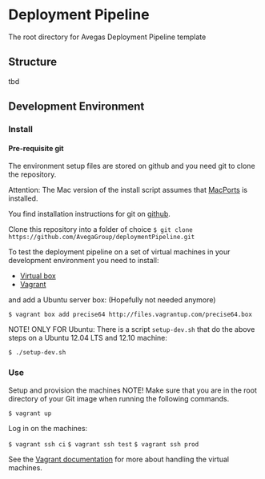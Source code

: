 Deployment Pipeline
===================

The root directory for Avegas Deployment Pipeline template

Structure
---------
tbd


Development Environment
-----------------------

### Install ###

#### Pre-requisite git
The environment setup files are stored on github and you need git to clone the repository.

Attention: The Mac version of the install script assumes that [MacPorts](http://www.macports.org/) is installed.

You find installation instructions for git on [github](https://help.github.com/articles/set-up-git).

Clone this repository into a folder of choice
`$ git clone https://github.com/AvegaGroup/deploymentPipeline.git`

To test the deployment pipeline on a set of virtual machines in your development environment you need to install:

* [Virtual box](https://www.virtualbox.org/wiki/Downloads)
* [Vagrant](http://docs.vagrantup.com/v2/installation/index.html)

and add a Ubuntu server box: (Hopefully not needed anymore)

`$ vagrant box add precise64 http://files.vagrantup.com/precise64.box`

NOTE! ONLY FOR Ubuntu: There is a script `setup-dev.sh` that do the above steps on a Ubuntu 12.04 LTS and 12.10 machine:

`$ ./setup-dev.sh`

### Use ###

Setup and provision the machines 
NOTE! Make sure that you are in the root directory of your Git image when running the following commands.

`$ vagrant up`

Log in on the machines:

`$ vagrant ssh ci`
`$ vagrant ssh test`
`$ vagrant ssh prod`

See the [Vagrant documentation](http://docs.vagrantup.com/v2/) for more about handling the virtual machines.
